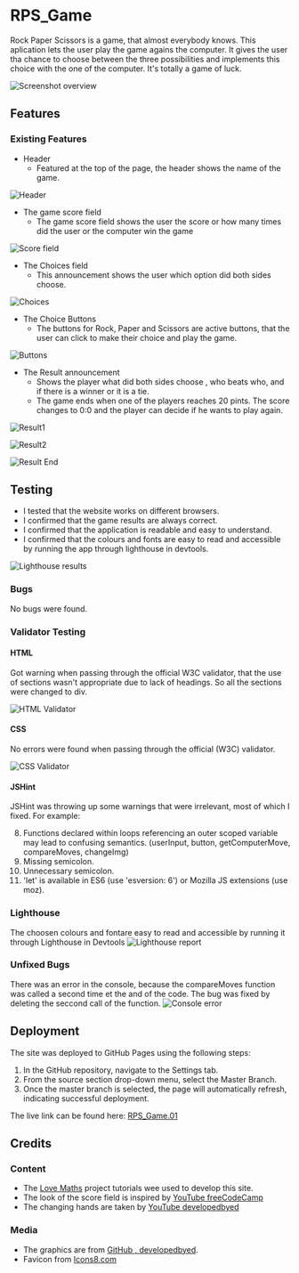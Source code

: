 # RPS_Game

Rock Paper Scissors is a game, that almost everybody knows. This aplication lets the user play the game agains the computer. It gives the user tha chance to choose between the three possibilities and implements this choice with the one of the computer. It's totally a game of luck.

![Screenshot overview](assets/images/responsive.png)

## Features


### Existing Features

* Header
    - Featured at the top of the page, the header shows the name of the game.

![Header](assets/images/header.png)

* The game score field
    - The game score field shows the user the score or how many times did the user or the computer win the game

![Score field](assets/images/score_field.png)

* The Choices field
    - This announcement shows the user which option did both sides choose.

![Choices](assets/images/choices.png)

* The Choice Buttons
    - The buttons for Rock, Paper and Scissors are active buttons, that the user can click to make their choice and play the game.

![Buttons](assets/images/buttons.png)

* The Result announcement
    - Shows the player what did both sides choose , who beats who, and if there is a winner or it is a tie.
    - The game ends when one of the players reaches 20 pints. The score changes to 0:0 and the player can decide if he wants to play again.

![Result1](assets/images/res1.png)

![Result2](assets/images/res2.png)
    

![Result End](assets/images/res_end.png)


## Testing

- I tested that the website works on different browsers.
- I confirmed that the game results are always correct.
- I confirmed that the application is readable and easy to understand.
- I confirmed that the colours and fonts are easy to read and accessible by running the app through lighthouse in devtools.

![Lighthouse results](assets/images/lighthouse.png)

### Bugs

No bugs were found.

### Validator Testing

#### HTML

Got warning when passing through the official W3C validator, that the use of sections wasn't appropriate due to lack of headings. So all the sections were changed to div.

![HTML Validator](assets/images/html_validator.png)

#### CSS

No errors were found when passing through the official (W3C) validator.

![CSS Validator](assets/images/css_validator.png)

#### JSHint

JSHint was throwing up some warnings that were irrelevant, most of which I fixed. For example: 

8. Functions declared within loops referencing an outer scoped variable may lead to confusing semantics. (userInput, button, getComputerMove, compareMoves, changeImg)
13.	Missing semicolon.
15.	Unnecessary semicolon.
20.	'let' is available in ES6 (use 'esversion: 6') or Mozilla JS extensions (use moz).

### Lighthouse
The choosen colours and fontare easy to read and accessible by running it through Lighthouse in Devtools 
![Lighthouse report](assets/images/lighthouse.png)

### Unfixed Bugs

There was an error in the console, because the compareMoves function was called a second time et the and of the code. The bug was fixed by deleting the seccond call of the function. 
![Console error](assets/images/error_js.png)

## Deployment

The site was deployed to GitHub Pages using the following steps:

1. In the GitHub repository, navigate to the Settings tab.
2. From the source section drop-down menu, select the Master Branch.
3. Once the master branch is selected, the page will automatically refresh, indicating successful deployment.

The live link can be found here: [RPS_Game.01](https://desislavanaydenova.github.io/RPS_Game.01/)

## Credits

### Content

- The [Love Maths](https://learn.codeinstitute.net/courses/course-v1:CodeInstitute+LM101+2021_T1/courseware/2d651bf3f23e48aeb9b9218871912b2e/234519d86b76411aa181e76a55dabe70/) project tutorials wee used to develop this site.
- The look of the score field is inspired by [YouTube freeCodeCamp](https://www.youtube.com/watch?v=jaVNP3nIAv0)
- The changing hands are taken by [YouTube developedbyed](https://www.youtube.com/watch?v=qWPtKtYEsN4)

### Media

- The graphics are from [GitHub , developedbyed](https://github.com/developedbyed/rock-paper-scissor/tree/master/assets).
- Favicon from [Icons8.com](https://icons8.com/icons/set/favicon)